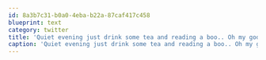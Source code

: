 ```yaml
---
id: 8a3b7c31-b0a0-4eba-b22a-87caf417c458
blueprint: text
category: twitter
title: 'Quiet evening just drink some tea and reading a boo.. Oh my god, where are my pants?'
caption: 'Quiet evening just drink some tea and reading a boo.. Oh my god, where are my pants?'
---
```

